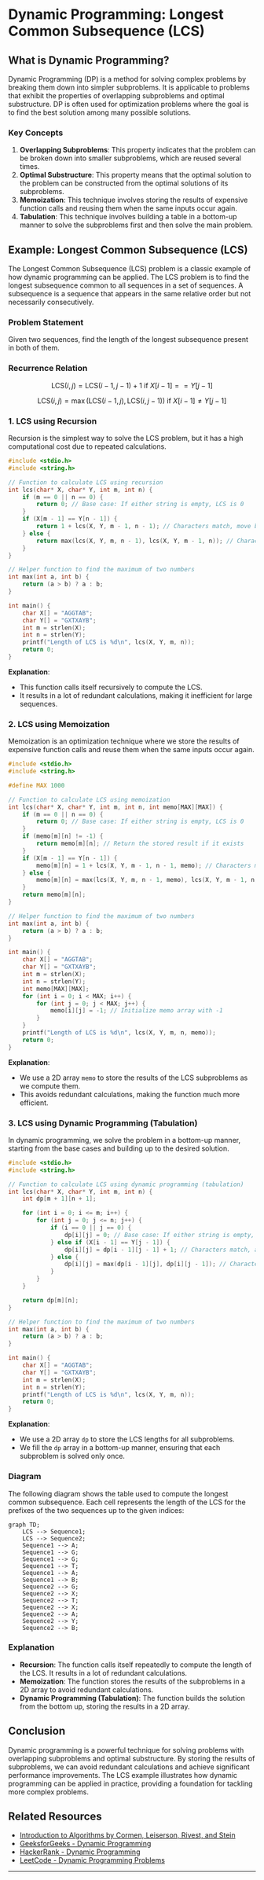 # Dynamic Programming: Longest Common Subsequence (LCS)

## What is Dynamic Programming?

Dynamic Programming (DP) is a method for solving complex problems by breaking them down into simpler subproblems. It is applicable to problems that exhibit the properties of overlapping subproblems and optimal substructure. DP is often used for optimization problems where the goal is to find the best solution among many possible solutions.

### Key Concepts

1. **Overlapping Subproblems**: This property indicates that the problem can be broken down into smaller subproblems, which are reused several times.
2. **Optimal Substructure**: This property means that the optimal solution to the problem can be constructed from the optimal solutions of its subproblems.
3. **Memoization**: This technique involves storing the results of expensive function calls and reusing them when the same inputs occur again.
4. **Tabulation**: This technique involves building a table in a bottom-up manner to solve the subproblems first and then solve the main problem.

## Example: Longest Common Subsequence (LCS)

The Longest Common Subsequence (LCS) problem is a classic example of how dynamic programming can be applied. The LCS problem is to find the longest subsequence common to all sequences in a set of sequences. A subsequence is a sequence that appears in the same relative order but not necessarily consecutively.

### Problem Statement

Given two sequences, find the length of the longest subsequence present in both of them.

### Recurrence Relation

$$
\text{LCS}(i, j) = \text{LCS}(i-1, j-1) + 1 \text{ if } X[i-1] == Y[j-1]
$$

$$
\text{LCS}(i, j) = \max(\text{LCS}(i-1, j), \text{LCS}(i, j-1)) \text{ if } X[i-1] \neq Y[j-1]
$$

### 1. LCS using Recursion

Recursion is the simplest way to solve the LCS problem, but it has a high computational cost due to repeated calculations.

```c
#include <stdio.h>
#include <string.h>

// Function to calculate LCS using recursion
int lcs(char* X, char* Y, int m, int n) {
    if (m == 0 || n == 0) {
        return 0; // Base case: If either string is empty, LCS is 0
    }
    if (X[m - 1] == Y[n - 1]) {
        return 1 + lcs(X, Y, m - 1, n - 1); // Characters match, move both indices
    } else {
        return max(lcs(X, Y, m, n - 1), lcs(X, Y, m - 1, n)); // Characters don't match, move one index at a time
    }
}

// Helper function to find the maximum of two numbers
int max(int a, int b) {
    return (a > b) ? a : b;
}

int main() {
    char X[] = "AGGTAB";
    char Y[] = "GXTXAYB";
    int m = strlen(X);
    int n = strlen(Y);
    printf("Length of LCS is %d\n", lcs(X, Y, m, n));
    return 0;
}
```

**Explanation**:
- This function calls itself recursively to compute the LCS.
- It results in a lot of redundant calculations, making it inefficient for large sequences.

### 2. LCS using Memoization

Memoization is an optimization technique where we store the results of expensive function calls and reuse them when the same inputs occur again.

```c
#include <stdio.h>
#include <string.h>

#define MAX 1000

// Function to calculate LCS using memoization
int lcs(char* X, char* Y, int m, int n, int memo[MAX][MAX]) {
    if (m == 0 || n == 0) {
        return 0; // Base case: If either string is empty, LCS is 0
    }
    if (memo[m][n] != -1) {
        return memo[m][n]; // Return the stored result if it exists
    }
    if (X[m - 1] == Y[n - 1]) {
        memo[m][n] = 1 + lcs(X, Y, m - 1, n - 1, memo); // Characters match, move both indices
    } else {
        memo[m][n] = max(lcs(X, Y, m, n - 1, memo), lcs(X, Y, m - 1, n, memo)); // Characters don't match, move one index at a time
    }
    return memo[m][n];
}

// Helper function to find the maximum of two numbers
int max(int a, int b) {
    return (a > b) ? a : b;
}

int main() {
    char X[] = "AGGTAB";
    char Y[] = "GXTXAYB";
    int m = strlen(X);
    int n = strlen(Y);
    int memo[MAX][MAX];
    for (int i = 0; i < MAX; i++) {
        for (int j = 0; j < MAX; j++) {
            memo[i][j] = -1; // Initialize memo array with -1
        }
    }
    printf("Length of LCS is %d\n", lcs(X, Y, m, n, memo));
    return 0;
}
```

**Explanation**:
- We use a 2D array `memo` to store the results of the LCS subproblems as we compute them.
- This avoids redundant calculations, making the function much more efficient.

### 3. LCS using Dynamic Programming (Tabulation)

In dynamic programming, we solve the problem in a bottom-up manner, starting from the base cases and building up to the desired solution.

```c
#include <stdio.h>
#include <string.h>

// Function to calculate LCS using dynamic programming (tabulation)
int lcs(char* X, char* Y, int m, int n) {
    int dp[m + 1][n + 1];

    for (int i = 0; i <= m; i++) {
        for (int j = 0; j <= n; j++) {
            if (i == 0 || j == 0) {
                dp[i][j] = 0; // Base case: If either string is empty, LCS is 0
            } else if (X[i - 1] == Y[j - 1]) {
                dp[i][j] = dp[i - 1][j - 1] + 1; // Characters match, add 1 to the result
            } else {
                dp[i][j] = max(dp[i - 1][j], dp[i][j - 1]); // Characters don't match, take the maximum
            }
        }
    }

    return dp[m][n];
}

// Helper function to find the maximum of two numbers
int max(int a, int b) {
    return (a > b) ? a : b;
}

int main() {
    char X[] = "AGGTAB";
    char Y[] = "GXTXAYB";
    int m = strlen(X);
    int n = strlen(Y);
    printf("Length of LCS is %d\n", lcs(X, Y, m, n));
    return 0;
}
```

**Explanation**:
- We use a 2D array `dp` to store the LCS lengths for all subproblems.
- We fill the `dp` array in a bottom-up manner, ensuring that each subproblem is solved only once.

### Diagram

The following diagram shows the table used to compute the longest common subsequence. Each cell represents the length of the LCS for the prefixes of the two sequences up to the given indices:

```mermaid
graph TD;
    LCS --> Sequence1;
    LCS --> Sequence2;
    Sequence1 --> A;
    Sequence1 --> G;
    Sequence1 --> G;
    Sequence1 --> T;
    Sequence1 --> A;
    Sequence1 --> B;
    Sequence2 --> G;
    Sequence2 --> X;
    Sequence2 --> T;
    Sequence2 --> X;
    Sequence2 --> A;
    Sequence2 --> Y;
    Sequence2 --> B;
```

### Explanation

- **Recursion**: The function calls itself repeatedly to compute the length of the LCS. It results in a lot of redundant calculations.
- **Memoization**: The function stores the results of the subproblems in a 2D array to avoid redundant calculations.
- **Dynamic Programming (Tabulation)**: The function builds the solution from the bottom up, storing the results in a 2D array.

## Conclusion

Dynamic programming is a powerful technique for solving problems with overlapping subproblems and optimal substructure. By storing the results of subproblems, we can avoid redundant calculations and achieve significant performance improvements. The LCS example illustrates how dynamic programming can be applied in practice, providing a foundation for tackling more complex problems.

## Related Resources

- [Introduction to Algorithms by Cormen, Leiserson, Rivest, and Stein](https://mitpress.mit.edu/books/introduction-algorithms)
- [GeeksforGeeks - Dynamic Programming](https://www.geeksforgeeks.org/dynamic-programming/)
- [HackerRank - Dynamic Programming](https://www.hackerrank.com/domains/tutorials/10-days-of-dp)
- [LeetCode - Dynamic Programming Problems](https://leetcode.com/tag/dynamic-programming/)

---
